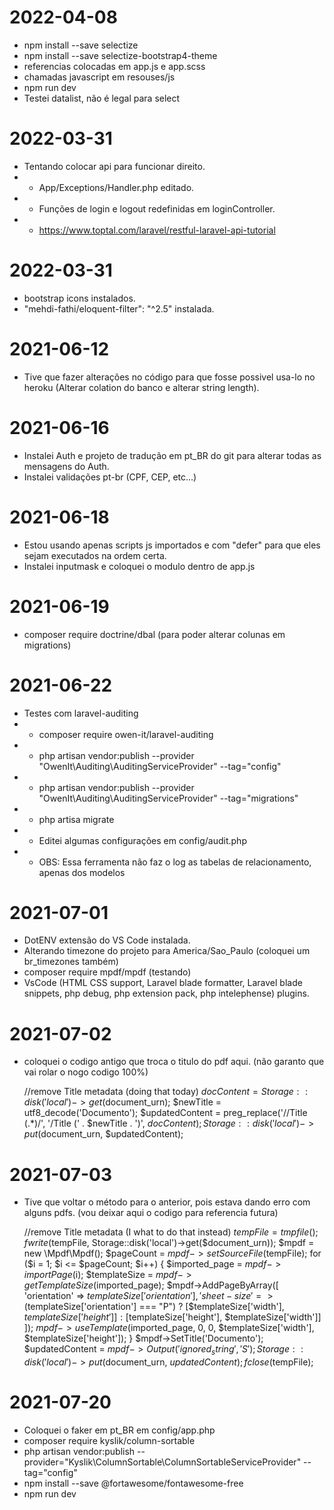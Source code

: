 # 2022-04-08

-   npm install --save selectize
-   npm install --save selectize-bootstrap4-theme
-   referencias colocadas em app.js e app.scss
-   chamadas javascript em resouses/js
-   npm run dev
-   Testei datalist, não é legal para select

# 2022-03-31

-   Tentando colocar api para funcionar direito.
-   -   App/Exceptions/Handler.php editado.
-   -   Funções de login e logout redefinidas em loginController.
-   -   https://www.toptal.com/laravel/restful-laravel-api-tutorial

# 2022-03-31

-   bootstrap icons instalados.
-   "mehdi-fathi/eloquent-filter": "^2.5" instalada.

# 2021-06-12

-   Tive que fazer alterações no código para que fosse possivel usa-lo no heroku (Alterar colation do banco e alterar string length).

# 2021-06-16

-   Instalei Auth e projeto de tradução em pt_BR do git para alterar todas as mensagens do Auth.
-   Instalei validações pt-br (CPF, CEP, etc...)

# 2021-06-18

-   Estou usando apenas scripts js importados e com "defer" para que eles sejam executados na ordem certa.
-   Instalei inputmask e coloquei o modulo dentro de app.js

# 2021-06-19

-   composer require doctrine/dbal (para poder alterar colunas em migrations)

# 2021-06-22

-   Testes com laravel-auditing
-   -   composer require owen-it/laravel-auditing
-   -   php artisan vendor:publish --provider "OwenIt\Auditing\AuditingServiceProvider" --tag="config"
-   -   php artisan vendor:publish --provider "OwenIt\Auditing\AuditingServiceProvider" --tag="migrations"
-   -   php artisa migrate
-   -   Editei algumas configurações em config/audit.php
-   -   OBS: Essa ferramenta não faz o log as tabelas de relacionamento, apenas dos modelos

# 2021-07-01

-   DotENV extensão do VS Code instalada.
-   Alterando timezone do projeto para America/Sao_Paulo (coloquei um br_timezones também)
-   composer require mpdf/mpdf (testando)
-   VsCode (HTML CSS support, Laravel blade formatter, Laravel blade snippets, php debug, php extension pack, php intelephense) plugins.

# 2021-07-02

-   coloquei o codigo antigo que troca o titulo do pdf aqui. (não garanto que vai rolar o nogo codigo 100%)

    //remove Title metadata (doing that today)
    $docContent = Storage::disk('local')->get($document_urn);
    $newTitle = utf8_decode('Documento');
    $updatedContent = preg_replace('/\/Title \(.\*\)/', '/Title (' . $newTitle . ')', $docContent);
    Storage::disk('local')->put($document_urn, $updatedContent);

# 2021-07-03

-   Tive que voltar o método para o anterior, pois estava dando erro com alguns pdfs. (vou deixar aqui o codigo para referencia futura)

    //remove Title metadata (I what to do that instead)
    $tempFile = tmpfile();
    fwrite($tempFile, Storage::disk('local')->get($document_urn));
    $mpdf = new \Mpdf\Mpdf();
    $pageCount = $mpdf->setSourceFile($tempFile);
    for ($i = 1; $i <= $pageCount; $i++) {
        $imported_page = $mpdf->importPage($i);
    $templateSize = $mpdf->getTemplateSize($imported_page);
    $mpdf->AddPageByArray([
            'orientation' => $templateSize['orientation'],
            'sheet-size' => ($templateSize['orientation'] === "P") ? [$templateSize['width'], $templateSize['height']] : [$templateSize['height'], $templateSize['width']]
        ]);
        $mpdf->useTemplate($imported_page, 0, 0, $templateSize['width'], $templateSize['height']);
    }
    $mpdf->SetTitle('Documento');
    $updatedContent = $mpdf->Output('ignored_string', 'S');
    Storage::disk('local')->put($document_urn, $updatedContent);
    fclose($tempFile);

# 2021-07-20

-   Coloquei o faker em pt_BR em config/app.php
-   composer require kyslik/column-sortable
-   php artisan vendor:publish --provider="Kyslik\ColumnSortable\ColumnSortableServiceProvider" --tag="config"
-   npm install --save @fortawesome/fontawesome-free
-   npm run dev
